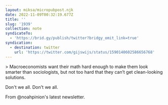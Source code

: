 ```yaml
---
layout: miksa/micropubpost.njk
date: 2022-11-09T00:32:19.677Z
title: ''
slug: '1939'
collection: note
syndicateTo:
  - 'https://brid.gy/publish/twitter?bridgy_omit_link=true'
syndication:
  - destination: twitter
    url: 'https://twitter.com/gijswijs/status/1590140602586656768'
---
```

&gt; Macroeconomists want their math hard enough to make them look smarter than sociologists, but not too hard that they can’t get clean-looking solutions.

Don&#39;t we all. Don&#39;t we all.

From @noahpinion&#39;s latest newsletter.
